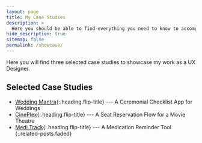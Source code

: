 ```yaml
---
layout: page
title: My Case Studies
description: >
  Here you should be able to find everything you need to know to accomplish the most common tasks when blogging with Hydejack.
hide_description: true
sitemap: false
permalink: /showcase/
---
```


Here you will find three selected case studies to showcase my work as a UX Designer.

## Selected Case Studies
* [Wedding Mantra]{:.heading.flip-title} --- A Ceremonial Checklist App for Weddings
* [CinePlex]{:.heading.flip-title} --- A Seat Reservation Flow for a Movie Theatre
* [Medi Track]{:.heading.flip-title} --- A Medication Reminder Tool
{:.related-posts.faded}


[medi track]: medi_track.md
[wedding mantra]: wedding_mantra.md
[cineplex]: cineplex.md
